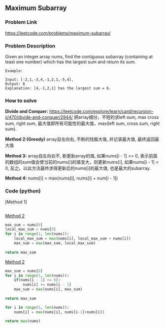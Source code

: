 ## Maximum Subarray

### Problem Link
https://leetcode.com/problems/maximum-subarray/

### Problem Description 

Given an integer array nums, find the contiguous subarray (containing at least one number) which has the largest sum and return its sum.


```
Example:

Input: [-2,1,-3,4,-1,2,1,-5,4],
Output: 6
Explanation: [4,-1,2,1] has the largest sum = 6.

```


### How to solve 

**Divide and Conquer:** https://leetcode.com/explore/learn/card/recursion-ii/470/divide-and-conquer/2944/
把array细分，不短的求left sum, max cross sum, right sum, 最大值即所有可能性的最大值，max(left sum, cross sum, right sum). 


**Method 2:(Greedy)** 
array自左向右, 不断的找极大值, 并记录最大值, 最终返回最大值

**Method 3:**
array自左向右不, 断更新array的值, 如果nums[i - 1] >= 0, 表示前面的数组的sum值会使当前的nums[i]的值变大，则更新nums[i], 如果nums[i - 1] < 0, 反之。以此方法最终求得更新后的nums[i]的最大值, 也是最大的subarray.

**Method 4:**
nums[i] = max(nums[i], nums[i] + num[i - 1])
​

### Code (python)

[Method 1]

```python

```

[Method 2]()

```python
max_sum = nums[0]
local_max_sum = nums[0]
for i in range(1, len(nums)):
    local_max_sum = max(nums[i], local_max_sum + nums[i])
    max_sum = max(max_sum, local_max_sum)
    
return max_sum
```

[Method 2]()

```python
max_sum = nums[0]
for i in range(1, len(nums)):
    if(nums[i - 1] >= 0):
        nums[i] += nums[i - 1]
    max_sum = max(nums[i], max_sum)
    
return max_sum
```

```python
for i in range(1, len(nums)):
    nums[i] = max(nums[i], nums[i-1]+nums[i])
    
return max(nums)
```